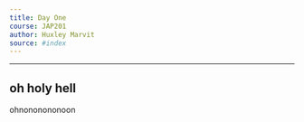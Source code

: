 ```yaml
---
title: Day One
course: JAP201 
author: Huxley Marvit
source: #index
---
```


---

## **oh holy hell**

ohnononononoon


